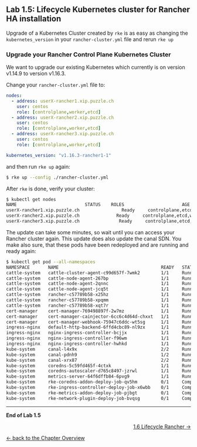 ## Lab 1.5: Lifecycle Kubernetes cluster for Rancher HA installation

Upgrade of a Kubernetes Cluster created by `rke` is as easy as changing the `kubernetes_version` in your `rancher-cluster.yml` file and rerun `rke up`


### Upgrade your Rancher Control Plane Kubernetes Cluster

We want to upgrade our existing Kubernetes which currently is on version v1.14.9 to version v1.16.3.

Change your `rancher-cluster.yml` file to:


```yaml
nodes:
  - address: userX-rancher1.xip.puzzle.ch
    user: centos
    role: [controlplane,worker,etcd]
  - address: userX-rancher2.xip.puzzle.ch
    user: centos
    role: [controlplane,worker,etcd]
  - address: userX-rancher3.xip.puzzle.ch
    user: centos
    role: [controlplane,worker,etcd]

kubernetes_version: "v1.16.3-rancher1-1"
```

and then run `rke up` again:

```bash
$ rke up --config ./rancher-cluster.yml
```

After `rke` is done, verify your cluster:

```bash
$ kubectl get nodes
NAME                          STATUS    ROLES                      AGE       VERSION
userX-rancher1.xip.puzzle.ch                Ready     controlplane,etcd,worker   11m       v1.16.3
userX-rancher2.xip.puzzle.ch              Ready     controlplane,etcd,worker   11m       v1.16.3
userX-rancher3.xip.puzzle.ch               Ready     controlplane,etcd,worker   11m       v1.16.3
```

The update can take some minutes, so wait until you can access your Rancher cluster again. This update does also update the canal SDN. You make also sure, that these pods have been redeployed and are running and ready again:

```bash
$ kubectl get pod --all-namespaces 
NAMESPACE       NAME                                       READY   STATUS      RESTARTS   AGE
cattle-system   cattle-cluster-agent-c99d657f-7wmk2        1/1     Running     6          18m
cattle-system   cattle-node-agent-267bp                    1/1     Running     4          18m
cattle-system   cattle-node-agent-2qnnc                    1/1     Running     4          18m
cattle-system   cattle-node-agent-jcq5t                    1/1     Running     5          18m
cattle-system   rancher-c57789b58-x25hz                    1/1     Running     3          21m
cattle-system   rancher-c57789b58-xpqmm                    1/1     Running     3          21m
cattle-system   rancher-c57789b58-xqt7r                    1/1     Running     3          21m
cert-manager    cert-manager-769498897f-2w7mz              1/1     Running     1          24m
cert-manager    cert-manager-cainjector-6cc6c4d64d-chxxt   1/1     Running     3          24m
cert-manager    cert-manager-webhook-75947c6ddc-wt5sg      1/1     Running     1          24m
ingress-nginx   default-http-backend-6ffd4cbc89-nl9zx      1/1     Running     1          29m
ingress-nginx   nginx-ingress-controller-bcjjx             1/1     Running     1          29m
ingress-nginx   nginx-ingress-controller-f96wm             1/1     Running     1          29m
ingress-nginx   nginx-ingress-controller-hwhkd             1/1     Running     1          29m
kube-system     canal-l4x9x                                2/2     Running     0          3m45s
kube-system     canal-pdnh9                                1/2     Running     0          79s
kube-system     canal-xrx87                                2/2     Running     0          2m25s
kube-system     coredns-5c59fd465f-4ctxk                   1/1     Running     0          3m30s
kube-system     coredns-autoscaler-d765c8497-jzrwl         1/1     Running     0          3m29s
kube-system     metrics-server-64f6dffb84-6pvg9            1/1     Running     0          3m12s
kube-system     rke-coredns-addon-deploy-job-qv5hm         0/1     Completed   0          3m35s
kube-system     rke-ingress-controller-deploy-job-x6wbb    0/1     Completed   0          29m
kube-system     rke-metrics-addon-deploy-job-pjbgt         0/1     Completed   0          3m19s
kube-system     rke-network-plugin-deploy-job-bvqsg        0/1     Completed   0          3m51s
```

---

**End of Lab 1.5**

<p width="100px" align="right"><a href="16_lifecyclerancher.md">1.6 Lifecycle Rancher →</a></p>

[← back to the Chapter Overview](10_rancher.md)
